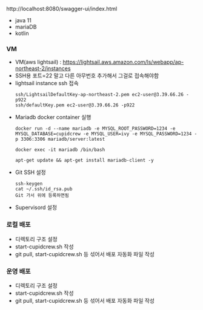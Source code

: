 http://localhost:8080/swagger-ui/index.html

- java 11
- mariaDB
- kotlin

### VM 
- VM(aws lightsail) : https://lightsail.aws.amazon.com/ls/webapp/ap-northeast-2/instances
- SSH용 포트=22 말고 다른 아무번호 추가해서 그걸로 접속해야함 
- lightsail instance ssh 접속
  ````
  ssh/LightsailDefaultKey-ap-northeast-2.pem ec2-user@3.39.66.26 -p922
  ssh/defaultKey.pem ec2-user@3.39.66.26 -p922
  ````
- Mariadb docker container 실행  
    ````
    docker run -d --name mariadb -e MYSQL_ROOT_PASSWORD=1234 -e MYSQL_DATABASE=cupidcrew -e MYSQL_USER=ivy -e MYSQL_PASSWORD=1234 -p 3306:3306 mariadb/server:latest
    ````
    ````
    docker exec -it mariadb /bin/bash
    ````
    ````
    apt-get update && apt-get install mariadb-client -y
    ````
- Git SSH 설정
    ````
    ssh-keygen
    cat ~/.ssh/id_rsa.pub
    Git 가서 위에 등록하면됨
    ````
- Supervisord 설정


### 로컬 배포
- 디렉토리 구조 설정
- start-cupidcrew.sh 작성
- git pull, start-cupidcrew.sh 등 섞어서 배포 자동화 파일 작성

### 운영 배포
- 디렉토리 구조 설정
- start-cupidcrew.sh 작성
- git pull, start-cupidcrew.sh 등 섞어서 배포 자동화 파일 작성